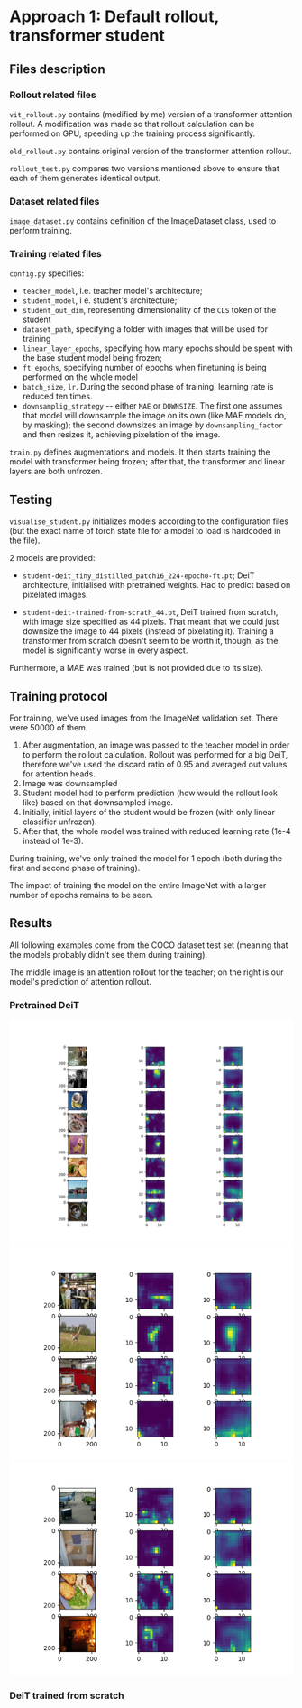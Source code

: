 # Approach 1: Default rollout, transformer student 

## Files description

### Rollout related files

`vit_rollout.py` contains (modified by me) version of a transformer attention rollout. A modification was made so that rollout calculation can be performed on GPU, speeding up the training process significantly.

`old_rollout.py` contains original version of the transformer attention rollout.

`rollout_test.py` compares two versions mentioned above to ensure that each of them generates identical output.

### Dataset related files

`image_dataset.py` contains definition of the ImageDataset class, used to perform training. 

### Training related files

`config.py` specifies:

*  `teacher_model`, i.e. teacher model's architecture;
*  `student_model`, i e. student's architecture;
*  `student_out_dim`, representing dimensionality of the `CLS` token of the student
*  `dataset_path`, specifying a folder with images that will be used for training
*  `linear_layer_epochs`, specifying how many epochs should be spent with the base student model being frozen;
*  `ft_epochs`, specifying number of epochs when finetuning is being performed on the whole model 
*  `batch_size`, `lr`. During the second phase of training, learning rate is reduced ten times.
*  `downsamplig_strategy` -- either `MAE` or `DOWNSIZE`. The first one assumes that model will downsample the image on its own (like MAE models do, by masking); the second downsizes an image by `downsampling_factor` and then resizes it, achieving pixelation of the image.

`train.py` defines augmentations and models. It then starts training the model with transformer being frozen; after that, the transformer and linear layers are both unfrozen.

## Testing

`visualise_student.py` initializes models according to the configuration files (but the exact name of torch state file for a model to load is hardcoded in the file).

2 models are provided:


* `student-deit_tiny_distilled_patch16_224-epoch0-ft.pt`; DeiT architecture, initialised with pretrained weights. Had to predict based on pixelated images.

* `student-deit-trained-from-scrath_44.pt`, DeiT trained from scratch, with image size specified as 44 pixels. That meant that we could just downsize the image to 44 pixels (instead of pixelating it). Training a transformer from scratch doesn't seem to be worth it, though, as the model is significantly worse in every aspect.

Furthermore, a MAE was trained (but is not provided due to its size).

## Training protocol

For training, we've used images from the ImageNet validation set. There were 50000 of them.

1. After augmentation, an image was passed to the teacher model in order to perform the rollout calculation. Rollout was performed for a big DeiT, therefore we've used the discard ratio of 0.95 and averaged out values for attention heads.
2. Image was downsampled
3. Student model had to perform prediction (how would the rollout look like) based on that downsampled image.
4. Initially, initial layers of the student would be frozen (with only linear classifier unfrozen).
5. After that, the whole model was trained with reduced learning rate (1e-4 instead of 1e-3).

During training, we've only trained the model for 1 epoch (both during the first and second phase of training).

The impact of training the model on the entire ImageNet with a larger number of epochs remains to be seen.

## Results

All following examples come from the COCO dataset test set (meaning that the models probably didn't see them during training).

The middle image is an attention rollout for the teacher; on the right is our model's prediction of attention rollout.

### Pretrained DeiT 

![](readme_images/results.png)
![](readme_images/results2.png)
![](readme_images/results3.png)

### DeiT trained from scratch


